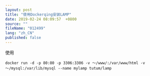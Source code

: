 ```yaml
---
layout: post
title: "使用Dockerqing安装LAMP"
date: 2019-02-24 08:09:57  +0800
source: ""
fileName: "012499"
lang: "zh_CN"
published: false
---
```


使用

    docker run -d -p 80:80 -p 3306:3306 -v ～/www/:/var/www/html -v ～/mysql:/var/lib/mysql --name mylamp tutum/lamp

